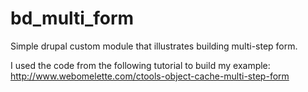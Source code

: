 bd_multi_form
=============

Simple drupal custom module that illustrates building multi-step form.  

I used the code from the following tutorial to build my example: http://www.webomelette.com/ctools-object-cache-multi-step-form
